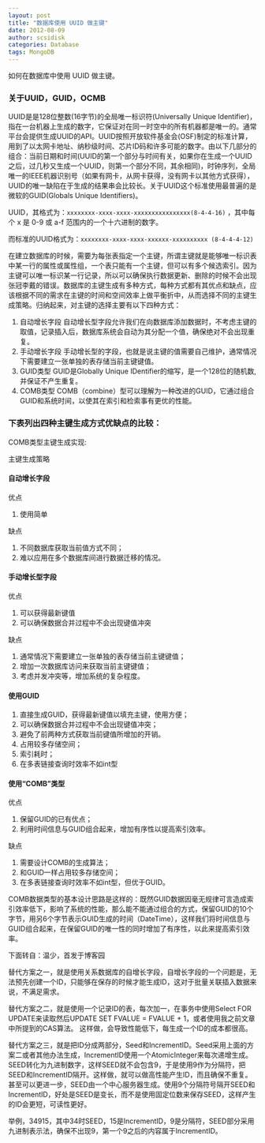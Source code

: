 ```yaml
---
layout: post
title: "数据库使用 UUID 做主键"
date: 2012-08-09
author: scsidisk
categories: Database
tags: MongoDB
---
```


如何在数据库中使用 UUID 做主键。

### 关于UUID，GUID，OCMB

UUID是是128位整数(16字节)的全局唯一标识符(Universally Unique Identifier)，指在一台机器上生成的数字，它保证对在同一时空中的所有机器都是唯一的。通常平台会提供生成UUID的API。UUID按照开放软件基金会(OSF)制定的标准计算，用到了以太网卡地址、纳秒级时间、芯片ID码和许多可能的数字。由以下几部分的组合：当前日期和时间(UUID的第一个部分与时间有关，如果你在生成一个UUID之后，过几秒又生成一个UUID，则第一个部分不同，其余相同)，时钟序列，全局唯一的IEEE机器识别号（如果有网卡，从网卡获得，没有网卡以其他方式获得），UUID的唯一缺陷在于生成的结果串会比较长。关于UUID这个标准使用最普遍的是微软的GUID(Globals Unique Identifiers)。

UUID，其格式为：`xxxxxxxx-xxxx-xxxx-xxxxxxxxxxxxxxxx(8-4-4-16)` ，其中每个 x 是 0-9 或 a-f 范围内的一个十六进制的数字。

而标准的UUID格式为：`xxxxxxxx-xxxx-xxxx-xxxxxx-xxxxxxxxxx (8-4-4-4-12)`

在建立数据库的时候，需要为每张表指定一个主键，所谓主键就是能够唯一标识表中某一行的属性或属性组，一个表只能有一个主键，但可以有多个候选索引。因为主键可以唯一标识某一行记录，所以可以确保执行数据更新、删除的时候不会出现张冠李戴的错误。数据库的主键生成有多种方式，每种方式都有其优点和缺点，应该根据不同的需求在主键的时间和空间效率上做平衡折中，从而选择不同的主键生成策略。归纳起来，对主键的选择主要有以下四种方式：

1. 自动增长字段
自动增长型字段允许我们在向数据库添加数据时，不考虑主键的取值，记录插入后，数据库系统会自动为其分配一个值，确保绝对不会出现重复。
2. 手动增长字段
手动增长型的字段，也就是说主键的值需要自己维护，通常情况下需要建立一张单独的表存储当前主键键值。
3. GUID类型
GUID是Globally Unique IDentifier的缩写，是一个128位的随机数,并保证不产生重复。
4. COMB类型
COMB（combine）型可以理解为一种改进的GUID，它通过组合GUID和系统时间，以使其在索引和检索事有更优的性能。

### 下表列出四种主键生成方式优缺点的比较：

COMB类型主键生成实现:

主键生成策略

#### 自动增长字段

优点

1.  使用简单

缺点

1.    不同数据库获取当前值方式不同；
2.    难以应用在多个数据库间进行数据迁移的情况。

#### 手动增长型字段

优点

1.    可以获得最新键值
2.    可以确保数据合并过程中不会出现键值冲突

缺点

1.    通常情况下需要建立一张单独的表存储当前主键键值；
2.    增加一次数据库访问来获取当前主键键值；
3.    考虑并发冲突等，增加系统的复杂程度。

#### 使用GUID

1.    直接生成GUID，获得最新键值以填充主键，使用方便；
2.    可以确保数据合并过程中不会出现键值冲突；
3.    避免了前两种方式获取当前键值所增加的开销。
1.    占用较多存储空间；
2.    索引耗时；
3.    在多表链接查询时效率不如int型

#### 使用“COMB”类型

优点

1.    保留GUID的已有优点；
2.    利用时间信息与GUID组合起来，增加有序性以提高索引效率。

缺点

1.    需要设计COMB的生成算法；
2.    和GUID一样占用较多存储空间；
3.    在多表链接查询时效率不如int型，但优于GUID。


COMB数据类型的基本设计思路是这样的：既然GUID数据因毫无规律可言造成索引效率低下，影响了系统的性能，那么能不能通过组合的方式，保留GUID的10个字节，用另6个字节表示GUID生成的时间（DateTime），这样我们将时间信息与GUID组合起来，在保留GUID的唯一性的同时增加了有序性，以此来提高索引效率。

下面转自：温少，首发于博客园

替代方案之一，就是使用关系数据库的自增长字段，自增长字段的一个问题是，无法预先创建一个ID，只能够在保存的时候才能生成ID，这对于批量关联插入数据来说，不满足需求。

替代方案之二，就是使用一个记录ID的表，每次加一，在事务中使用Select FOR UPDATE来读取然后UPDATE SET FVALUE = FVALUE + 1，或者使用我之前文章中所提到的CAS算法。 这样做，会导致性能低下，每生成一个ID的成本都很高。

替代方案之三，就是把ID分成两部分，Seed和IncrementID。Seed采用上面的方案二或者其他办法生成，IncrementID使用一个AtomicInteger来每次递增生成。SEED转化为九进制数字，这样SEED就不会包含9，于是使用9作为分隔符，把SEED和IncrementID隔开。这样做，就可以做高性能产生ID，而且确保不重复。甚至可以更进一步，SEED由一个中心服务器生成。使用9个分隔符号隔开SEED和IncrementID，好处是SEED是变长，而不是使用固定位数来保存SEED，这样产生的ID会更短，可读性更好。

举例，34915，其中34时SEED，15是IncrementID，9是分隔符，SEED部分采用九进制表示法，确保不出现9，第一个9之后的内容属于IncrementID。